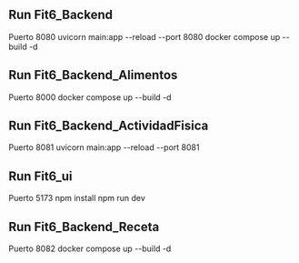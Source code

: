 ## Run Fit6_Backend
Puerto 8080
uvicorn main:app --reload --port 8080
docker compose up --build -d

## Run Fit6_Backend_Alimentos
Puerto 8000
docker compose up --build -d

## Run Fit6_Backend_ActividadFisica
Puerto 8081
uvicorn main:app --reload --port 8081

## Run Fit6_ui
Puerto 5173
npm install
npm run dev

## Run Fit6_Backend_Receta
Puerto 8082
docker compose up --build -d
